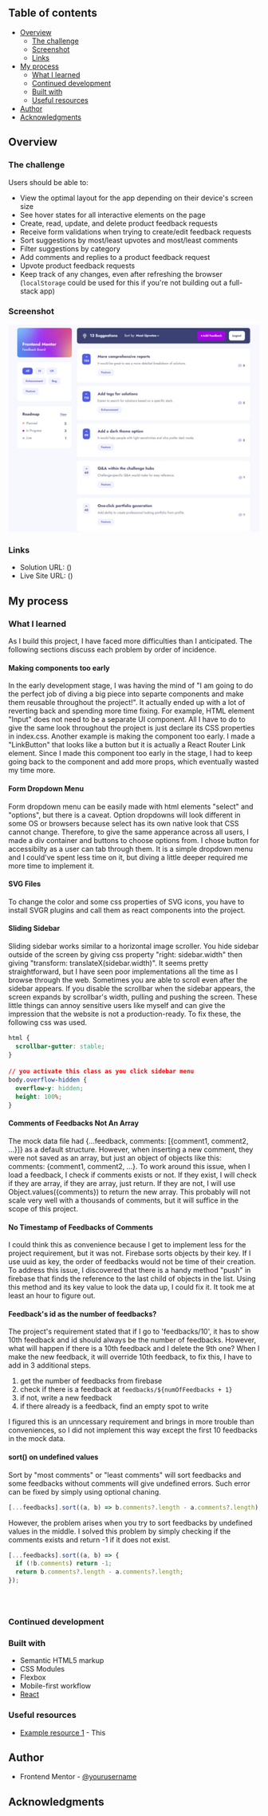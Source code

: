## Table of contents

- [Overview](#overview)
  - [The challenge](#the-challenge)
  - [Screenshot](#screenshot)
  - [Links](#links)
- [My process](#my-process)
  - [What I learned](#what-i-learned)
  - [Continued development](#continued-development)
  - [Built with](#built-with)
  - [Useful resources](#useful-resources)
- [Author](#author)
- [Acknowledgments](#acknowledgments)

## Overview

### The challenge

Users should be able to:

- View the optimal layout for the app depending on their device's screen size
- See hover states for all interactive elements on the page
- Create, read, update, and delete product feedback requests
- Receive form validations when trying to create/edit feedback requests
- Sort suggestions by most/least upvotes and most/least comments
- Filter suggestions by category
- Add comments and replies to a product feedback request
- Upvote product feedback requests
- Keep track of any changes, even after refreshing the browser (`localStorage` could be used for this if you're not building out a full-stack app)

### Screenshot

![](./screenshot.jpg)

### Links

- Solution URL: ()
- Live Site URL: ()

## My process

### What I learned

As I build this project, I have faced more difficulties than I anticipated.
The following sections discuss each problem by order of incidence.

#### Making components too early

In the early development stage, I was having the mind of "I am going to do the perfect job of diving a big piece into separte components and make them reusable throughout the project!". It actually ended up with a lot of reverting back and spending more time fixing. For example, HTML element "Input" does not need to be a separate UI component. All I have to do to give the same look throughout the project is just declare its CSS properties in index.css. Another example is making the component too early. I made a "LinkButton" that looks like a button but it is actually a React Router Link element. Since I made this component too early in the stage, I had to keep going back to the component and add more props, which eventually wasted my time more.

#### Form Dropdown Menu

Form dropdown menu can be easily made with html elements "select" and "options", but there is a caveat. Option dropdowns will look different in some OS or browsers because select has its own native look that CSS cannot change. Therefore, to give the same apperance across all users, I made a div container and buttons to choose options from. I chose button for accessibilty as a user can tab through them. It is a simple dropdown menu and I could've spent less time on it, but diving a little deeper required me more time to implement it.

#### SVG Files

To change the color and some css properties of SVG icons, you have to install SVGR plugins and call them as react components into the project.

#### Sliding Sidebar

Sliding sidebar works similar to a horizontal image scroller. You hide sidebar outside of the screen by giving css property "right: sidebar.width" then giving "transform: translateX(sidebar.width)". It seems pretty straightforward, but I have seen poor implementations all the time as I browse through the web. Sometimes you are able to scroll even after the sidebar appears. If you disable the scrollbar when the sidebar appears, the screen expands by scrollbar's width, pulling and pushing the screen. These little things can annoy sensitive users like myself and can give the impression that the website is not a production-ready. To fix these, the following css was used.

```css
html {
  scrollbar-gutter: stable;
}

// you activate this class as you click sidebar menu
body.overflow-hidden {
  overflow-y: hidden;
  height: 100%;
}
```

#### Comments of Feedbacks Not An Array

The mock data file had {...feedback, comments: [{comment1, comment2, ...}]} as a default structure. However, when inserting a new comment, they were not saved as an array, but just an object of objects like this: comments: {comment1, comment2, ...}. To work around this issue, when I load a feedback, I check if comments exists or not. If they exist, I will check if they are array, if they are array, just return. If they are not, I will use Object.values({comments}) to return the new array. This probably will not scale very well with a thousands of comments, but it will suffice in the scope of this project.

#### No Timestamp of Feedbacks of Comments

I could think this as convenience because I get to implement less for the project requirement, but it was not. Firebase sorts objects by their key. If I use uuid as key, the order of feedbacks would not be time of their creation. To address this issue, I discovered that there is a handy method "push" in firebase that finds the reference to the last child of objects in the list. Using this method and its key value to look the data up, I could fix it. It took me at least an hour to figure out.

#### Feedback's id as the number of feedbacks?

The project's requirement stated that if I go to 'feedbacks/10', it has to show 10th feedback and id should always be the number of feedbacks. However, what will happen if there is a 10th feedback and I delete the 9th one? When I make the new feedback, it will override 10th feedback, to fix this, I have to add in 3 additional steps.

1. get the number of feedbacks from firebase
2. check if there is a feedback at `feedbacks/${numOfFeedbacks + 1}`
3. if not, write a new feedback
4. if there already is a feedback, find an empty spot to write

I figured this is an unncessary requirement and brings in more trouble than conveniences, so I did not implement this way except the first 10 feedbacks in the mock data.

#### sort() on undefined values

Sort by "most comments" or "least comments" will sort feedbacks and some feedbacks without comments will give undefined errors. Such error can be fixed by simply using optional chaning.

```js
[...feedbacks].sort((a, b) => b.comments?.length - a.comments?.length);
```

However, the problem arises when you try to sort feedbacks by undefined values in the middle. I solved this problem by simply checking if the comments exists and return -1 if it does not exist.

```js
[...feedbacks].sort((a, b) => {
  if (!b.comments) return -1;
  return b.comments?.length - a.comments?.length;
});
```

```html

```

```css

```

```js

```

### Continued development

### Built with

- Semantic HTML5 markup
- CSS Modules
- Flexbox
- Mobile-first workflow
- [React](https://reactjs.org/)

### Useful resources

- [Example resource 1](https://www.example.com) - This

## Author

- Frontend Mentor - [@yourusername](https://www.frontendmentor.io/profile/yourusername)

## Acknowledgments

